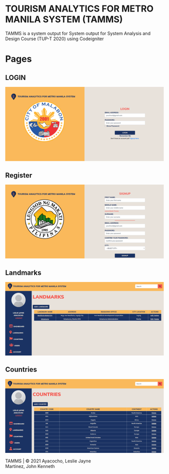 # TOURISM ANALYTICS FOR METRO MANILA SYSTEM (TAMMS)

TAMMS is a system output for System output for System Analysis and Design Course (TUP-T 2020) using Codeigniter




# Pages


## LOGIN

![alt text](https://github.com/LeslieAyacocho/TAMMS/blob/master/images/pages/login.PNG)

## Register

![alt text](https://github.com/LeslieAyacocho/TAMMS/blob/master/images/pages/register.PNG)


## Landmarks

![alt text](https://github.com/LeslieAyacocho/TAMMS/blob/master/images/pages/landmarks.PNG)

## Countries

![alt text](https://github.com/LeslieAyacocho/TAMMS/blob/master/images/pages/countries.PNG)

  
  

TAMMS | © 2021
Ayacocho, Leslie Jayne  
Martinez, John Kenneth
